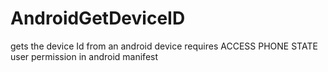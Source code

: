 # AndroidGetDeviceID
gets the device Id from an android device
requires ACCESS PHONE STATE user permission in android manifest
